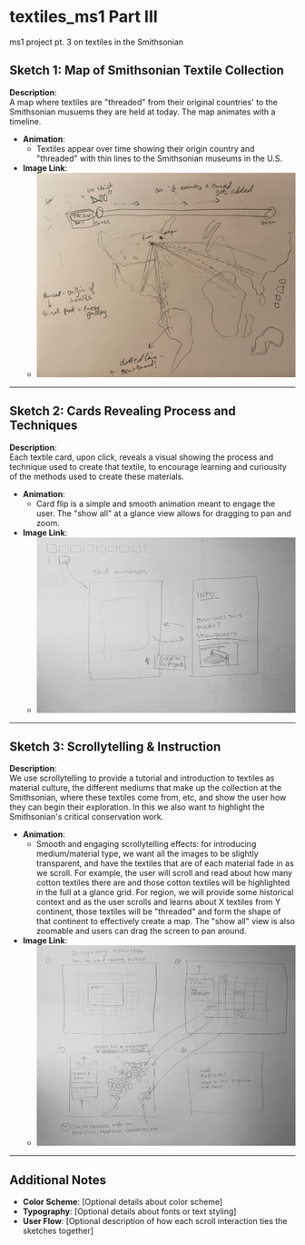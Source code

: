 # textiles_ms1 Part III
ms1 project pt. 3 on textiles in the Smithsonian
## Sketch 1: Map of Smithsonian Textile Collection

**Description**:  
A map where textiles are "threaded" from their original countries' to the Smithsonian musuems they are held at today. The map animates with a timeline.

- **Animation**:
  - Textiles appear over time showing their origin country and "threaded" with thin lines to the Smithsonian museums in the U.S. 
- **Image Link**:
  - ![Sketch 1](/1map.jpeg)

---

## Sketch 2: Cards Revealing Process and Techniques

**Description**:  
Each textile card, upon click, reveals a visual showing the process and technique used to create that textile, to encourage learning and curiousity of the methods used to create these materials.
- **Animation**:
  - Card flip is a simple and smooth animation meant to engage the user. The "show all" at a glance view allows for dragging to pan and zoom.
- **Image Link**:
  - ![Sketch 2](/cards.jpg)

---

## Sketch 3: Scrollytelling & Instruction

**Description**:  
We use scrollytelling to provide a tutorial and introduction to textiles as material culture, the different mediums that make up the collection at the Smithsonian, where these textiles come from, etc, and show the user how they can begin their exploration. In this we also want to highlight the Smithsonian's critical conservation work. 

- **Animation**:
  - Smooth and engaging scrollytelling effects: for introducing medium/material type, we want all the images to be slightly transparent, and have the textiles that are of each material fade in as we scroll. For example, the user will scroll and read about how many cotton textiles there are and those cotton textiles will be highlighted in the full at a glance grid. For region, we will provide some historical context and as the user scrolls and learns about X textiles from Y continent, those textiles will be "threaded" and form the shape of that continent to effectively create a map. The "show all" view is also zoomable and users can drag the screen to pan around.
- **Image Link**:
  - ![Sketch 3](scrollytelling.jpg)

---

## Additional Notes

- **Color Scheme**: [Optional details about color scheme]
- **Typography**: [Optional details about fonts or text styling]
- **User Flow**: [Optional description of how each scroll interaction ties the sketches together]
